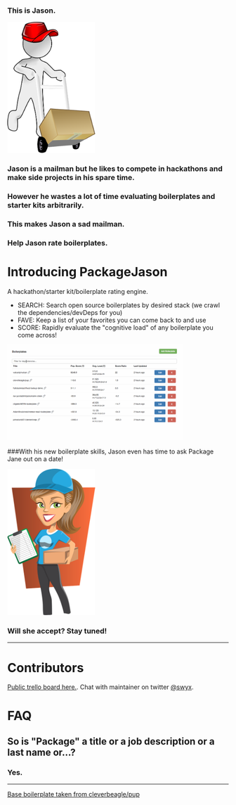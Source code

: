 ### This is Jason.
<img src="public/packagejason.png" alt="Drawing" style="width: 200px;"/>

### Jason is a mailman but he likes to compete in hackathons and make side projects in his spare time.

### However he wastes a lot of time evaluating boilerplates and starter kits arbitrarily.

### This makes Jason a sad mailman.

### Help Jason rate boilerplates.

# Introducing PackageJason
A hackathon/starter kit/boilerplate rating engine. 

- SEARCH: Search open source boilerplates by desired stack (we crawl the dependencies/devDeps for you)
- FAVE: Keep a list of your favorites you can come back to and use
- SCORE: Rapidly evaluate the "cognitive load" of any boilerplate you come across!

<img src="public/boilerplatesearchdependencies.gif" alt="Demo gif" style="width: 400px;"/>

###With his new boilerplate skills, Jason even has time to ask Package Jane out on a date!

<img src="public/packagejane.png" alt="Drawing" style="width: 200px;"/>

### Will she accept? Stay tuned!

---

# Contributors

[Public trello board here.](https://trello.com/b/u28EAYJ5/swyx-boilerpl8). Chat with maintainer on twitter [@swyx](http://twitter.com/swyx).

# FAQ

## So is "Package" a title or a job description or a last name or...?

### Yes.

---

[Base boilerplate taken from cleverbeagle/pup](http://cleverbeagle.com/pup)
